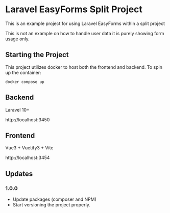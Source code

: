 # Laravel EasyForms Split Project

This is an example project for using Laravel EasyForms within a split project

This is not an example on how to handle user data it is purely showing form usage only.

## Starting the Project

This project utilizes docker to host both the frontend and backend. To spin up the container:

```
docker compose up
```

## Backend

Laravel 10+

http://localhost:3450

## Frontend

Vue3 + Vuetify3 + Vite

http://localhost:3454

## Updates

### 1.0.0

* Update packages (composer and NPM)
* Start versioning the project properly.
